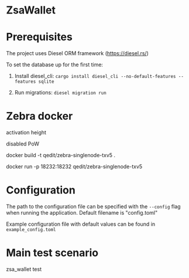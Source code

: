 # ZsaWallet


# Prerequisites 

The project uses Diesel ORM framework (https://diesel.rs/) 

To set the database up for the first time:

1) Install diesel_cli: `cargo install diesel_cli --no-default-features --features sqlite`

2) Run migrations: `diesel migration run`


# Zebra docker 

activation height

disabled PoW 

docker build -t qedit/zebra-singlenode-txv5 . 

docker run -p 18232:18232 qedit/zebra-singlenode-txv5


# Configuration

The path to the configuration file can be specified with the `--config` flag when running the application. Default filename is "config.toml"

Example configuration file with default values can be found in `example_config.toml`

# Main test scenario

zsa_wallet test
